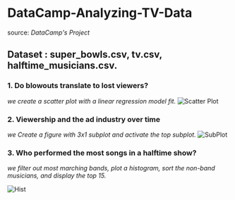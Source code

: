 # DataCamp-Analyzing-TV-Data
source: _DataCamp's Project_

## Dataset : super_bowls.csv, tv.csv, halftime_musicians.csv.

### 1. Do blowouts translate to lost viewers?
*_we create a scatter plot with a linear regression model fit._*
![Scatter Plot](https://user-images.githubusercontent.com/62869685/124376163-d6803700-dccf-11eb-8f8b-c4650f672506.png)

### 2. Viewership and the ad industry over time
*_we Create a figure with 3x1 subplot and activate the top subplot._*
![SubPlot](https://user-images.githubusercontent.com/62869685/124376164-d718cd80-dccf-11eb-99fe-f7bcb8800adb.png)

### 3. Who performed the most songs in a halftime show?
*_we filter out most marching bands, plot a histogram, sort the non-band musicians,  and display the top 15._*

![Hist](https://user-images.githubusercontent.com/62869685/124376162-d54f0a00-dccf-11eb-85d9-c4829535e2ce.png)
